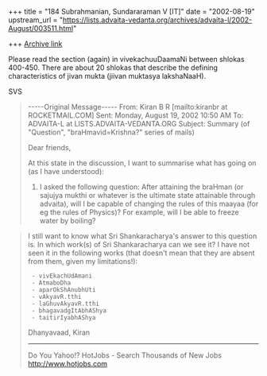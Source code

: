+++
title = "184 Subrahmanian, Sundararaman V [IT]"
date = "2002-08-19"
upstream_url = "https://lists.advaita-vedanta.org/archives/advaita-l/2002-August/003511.html"

+++
[Archive link](https://lists.advaita-vedanta.org/archives/advaita-l/2002-August/003511.html)

Please read the section (again) in vivekachuuDaamaNi between shlokas
400-450.  There are about 20 shlokas that describe the defining
characteristics of jivan mukta (jiivan muktasya lakshaNaaH).

SVS

> -----Original Message-----
> From: Kiran B R [mailto:kiranbr at ROCKETMAIL.COM]
> Sent: Monday, August 19, 2002 10:50 AM
> To: ADVAITA-L at LISTS.ADVAITA-VEDANTA.ORG
> Subject: Summary (of "Question", "braHmavid=Krishna?" series of mails)
>
>
> Dear friends,
>
> At this state in the discussion, I want to summarise
> what has going on (as I have understood):
>
> 1. I asked the following question: After attaining the
> braHman (or sajujya mukthi or whatever is the ultimate
> state attainable through advaita), will I be capable
> of changing the rules of this maayaa (for eg the rules
> of Physics)? For example, will I be able to freeze
> water by boiling?

> I still want to know what Sri Shankaracharya's answer
> to this question is. In which work(s) of Sri
> Shankaracharya can we see it? I have not seen it in
> the following works (that doesn't mean that they are
> absent from them, given my limitations!):
>
>      - vivEkachUdAmani
>      - AtmaboDha
>      - aparOkShAnubhUti
>      - vAkyavR.tthi
>      - laGhuvAkyavR.tthi
>      - bhagavadgItAbhAShya
>      - taitirIyabhAShya
>
> Dhanyavaad,
> Kiran
>
> __________________________________________________
> Do You Yahoo!?
> HotJobs - Search Thousands of New Jobs
> http://www.hotjobs.com
>

